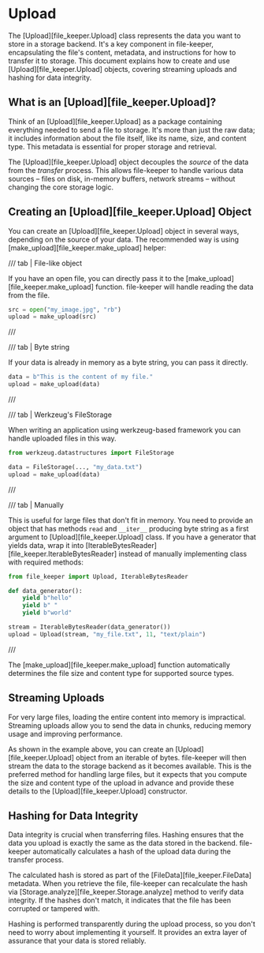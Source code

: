 # Upload

The [Upload][file_keeper.Upload] class represents the data you want to store in
a storage backend. It's a key component in file-keeper, encapsulating the
file's content, metadata, and instructions for how to transfer it to
storage. This document explains how to create and use
[Upload][file_keeper.Upload] objects, covering streaming uploads and hashing
for data integrity.

## What is an [Upload][file_keeper.Upload]?

Think of an [Upload][file_keeper.Upload] as a package containing everything
needed to send a file to storage. It's more than just the raw data; it includes
information about the file itself, like its name, size, and content type. This
metadata is essential for proper storage and retrieval.

The [Upload][file_keeper.Upload] object decouples the *source* of the data from
the *transfer* process. This allows file-keeper to handle various data sources
– files on disk, in-memory buffers, network streams – without changing the core
storage logic.

## Creating an [Upload][file_keeper.Upload] Object

You can create an [Upload][file_keeper.Upload] object in several ways,
depending on the source of your data. The recommended way is using
[make_upload][file_keeper.make_upload] helper:

/// tab | File-like object

If you have an open file, you can directly pass it to the
[make_upload][file_keeper.make_upload] function. file-keeper will handle
reading the data from the file.

```python
src = open("my_image.jpg", "rb")
upload = make_upload(src)
```
///

/// tab | Byte string

If your data is already in memory as a byte string, you can pass it directly.

```python
data = b"This is the content of my file."
upload = make_upload(data)
```
///

/// tab | Werkzeug's FileStorage

When writing an application using werkzeug-based framework you can handle
uploaded files in this way.

```python
from werkzeug.datastructures import FileStorage

data = FileStorage(..., "my_data.txt")
upload = make_upload(data)
```

///

/// tab | Manually

This is useful for large files that don't fit in memory. You need to provide an
object that has methods `read` and `__iter__` producing byte string as a first
argument to [Upload][file_keeper.Upload] class. If you have a generator that
yields data, wrap it into
[IterableBytesReader][file_keeper.IterableBytesReader] instead of manually
implementing class with required methods:

```python
from file_keeper import Upload, IterableBytesReader

def data_generator():
    yield b"hello"
    yield b" "
    yield b"world"

stream = IterableBytesReader(data_generator())
upload = Upload(stream, "my_file.txt", 11, "text/plain")
```
///

The [make_upload][file_keeper.make_upload] function automatically determines
the file size and content type for supported source types.

## Streaming Uploads

For very large files, loading the entire content into memory is
impractical. Streaming uploads allow you to send the data in chunks, reducing
memory usage and improving performance.

As shown in the example above, you can create an [Upload][file_keeper.Upload]
object from an iterable of bytes. file-keeper will then stream the data to the
storage backend as it becomes available. This is the preferred method for
handling large files, but it expects that you compute the size and content type
of the upload in advance and provide these details to the
[Upload][file_keeper.Upload] constructor.

## Hashing for Data Integrity

Data integrity is crucial when transferring files. Hashing ensures that the
data you upload is exactly the same as the data stored in the
backend. file-keeper automatically calculates a hash of the upload data during
the transfer process.

The calculated hash is stored as part of the [FileData][file_keeper.FileData]
metadata. When you retrieve the file, file-keeper can recalculate the hash via
[Storage.analyze][file_keeper.Storage.analyze] method to verify data
integrity. If the hashes don't match, it indicates that the file has been
corrupted or tampered with.

Hashing is performed transparently during the upload process, so you don't need
to worry about implementing it yourself. It provides an extra layer of
assurance that your data is stored reliably.
